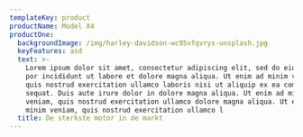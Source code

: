 ```yaml
---
templateKey: product
productName: Model X4
productOne:
  backgroundImage: /img/harley-davidson-wc95vfqvrys-unsplash.jpg
  keyFeatures: asd
  text: >-
    Lorem ipsum dolor sit amet, consectetur adipiscing elit, sed do eiusmod tem-
    por incididunt ut labore et dolore magna aliqua. Ut enim ad minim veniam,
    quis nostrud exercitation ullamco laboris nisi ut aliquip ex ea commodo con-
    sequat. Duis aute irure dolor in dolore magna aliqua. Ut enim ad minim
    veniam, quis nostrud exercitation ullamco dolore magna aliqua. Ut enim ad
    minim veniam, quis nostrud exercitation ullamco l
  title: De sterkste motor in de markt
---
```


